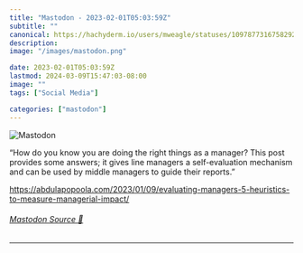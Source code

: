 ```yaml
---
title: "Mastodon - 2023-02-01T05:03:59Z"
subtitle: ""
canonical: https://hachyderm.io/users/mweagle/statuses/109787731675829230
description:
image: "/images/mastodon.png"

date: 2023-02-01T05:03:59Z
lastmod: 2024-03-09T15:47:03-08:00
image: ""
tags: ["Social Media"]

categories: ["mastodon"]
---
```

![Mastodon](/images/mastodon.png)

<p>“How do you know you are doing the right things as a manager? This post provides some answers; it gives line managers a self-evaluation mechanism and can be used by middle managers to guide their reports.”</p><p><a href="https://abdulapopoola.com/2023/01/09/evaluating-managers-5-heuristics-to-measure-managerial-impact/" target="_blank" rel="nofollow noopener noreferrer" translate="no"><span class="invisible">https://</span><span class="ellipsis">abdulapopoola.com/2023/01/09/e</span><span class="invisible">valuating-managers-5-heuristics-to-measure-managerial-impact/</span></a></p>


###### [Mastodon Source 🐘](https://hachyderm.io/@mweagle/109787731675829230)

___
